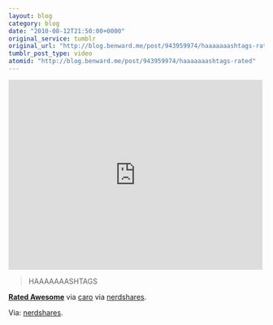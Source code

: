 ```yaml
---
layout: blog
category: blog
date: "2010-08-12T21:50:00+0000"
original_service: tumblr
original_url: "http://blog.benward.me/post/943959974/haaaaaaashtags-rated"
tumblr_post_type: video
atomid: "http://blog.benward.me/post/943959974/haaaaaaashtags-rated"
---
```

<iframe width="500" height="375" src="http://www.youtube.com/embed/putQn89TQzc?wmode=transparent&autohide=1&egm=0&hd=1&iv_load_policy=3&modestbranding=1&rel=0&showinfo=0&showsearch=0" frameborder="0" allowfullscreen></iframe>

> HAAAAAAASHTAGS

**[Rated Awesome](http://www.youtube.com/watch?v=putQn89TQzc)** via <a href="http://caro.tumblr.com/post/943793341/nerdshares-rated-awesomes-parody-of-the" class="tumblr_blog">caro</a> via <a href="http://nerdshares.tumblr.com/post/943632387/rated-awesomes-parody-of-the-social">nerdshares</a>.

Via: [nerdshares](http://nerdshares.tumblr.com/post/943632387/rated-awesomes-parody-of-the-social).